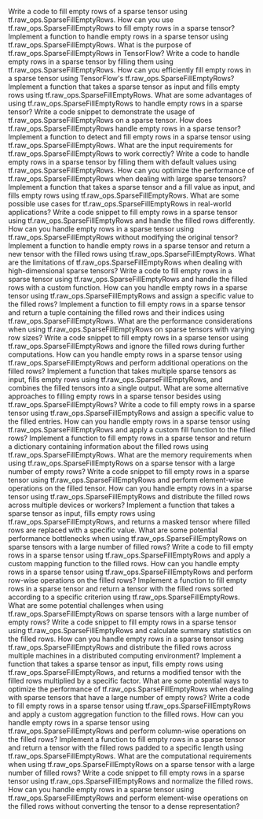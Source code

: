 Write a code to fill empty rows of a sparse tensor using tf.raw_ops.SparseFillEmptyRows.
How can you use tf.raw_ops.SparseFillEmptyRows to fill empty rows in a sparse tensor?
Implement a function to handle empty rows in a sparse tensor using tf.raw_ops.SparseFillEmptyRows.
What is the purpose of tf.raw_ops.SparseFillEmptyRows in TensorFlow?
Write a code to handle empty rows in a sparse tensor by filling them using tf.raw_ops.SparseFillEmptyRows.
How can you efficiently fill empty rows in a sparse tensor using TensorFlow's tf.raw_ops.SparseFillEmptyRows?
Implement a function that takes a sparse tensor as input and fills empty rows using tf.raw_ops.SparseFillEmptyRows.
What are some advantages of using tf.raw_ops.SparseFillEmptyRows to handle empty rows in a sparse tensor?
Write a code snippet to demonstrate the usage of tf.raw_ops.SparseFillEmptyRows on a sparse tensor.
How does tf.raw_ops.SparseFillEmptyRows handle empty rows in a sparse tensor?
Implement a function to detect and fill empty rows in a sparse tensor using tf.raw_ops.SparseFillEmptyRows.
What are the input requirements for tf.raw_ops.SparseFillEmptyRows to work correctly?
Write a code to handle empty rows in a sparse tensor by filling them with default values using tf.raw_ops.SparseFillEmptyRows.
How can you optimize the performance of tf.raw_ops.SparseFillEmptyRows when dealing with large sparse tensors?
Implement a function that takes a sparse tensor and a fill value as input, and fills empty rows using tf.raw_ops.SparseFillEmptyRows.
What are some possible use cases for tf.raw_ops.SparseFillEmptyRows in real-world applications?
Write a code snippet to fill empty rows in a sparse tensor using tf.raw_ops.SparseFillEmptyRows and handle the filled rows differently.
How can you handle empty rows in a sparse tensor using tf.raw_ops.SparseFillEmptyRows without modifying the original tensor?
Implement a function to handle empty rows in a sparse tensor and return a new tensor with the filled rows using tf.raw_ops.SparseFillEmptyRows.
What are the limitations of tf.raw_ops.SparseFillEmptyRows when dealing with high-dimensional sparse tensors?
Write a code to fill empty rows in a sparse tensor using tf.raw_ops.SparseFillEmptyRows and handle the filled rows with a custom function.
How can you handle empty rows in a sparse tensor using tf.raw_ops.SparseFillEmptyRows and assign a specific value to the filled rows?
Implement a function to fill empty rows in a sparse tensor and return a tuple containing the filled rows and their indices using tf.raw_ops.SparseFillEmptyRows.
What are the performance considerations when using tf.raw_ops.SparseFillEmptyRows on sparse tensors with varying row sizes?
Write a code snippet to fill empty rows in a sparse tensor using tf.raw_ops.SparseFillEmptyRows and ignore the filled rows during further computations.
How can you handle empty rows in a sparse tensor using tf.raw_ops.SparseFillEmptyRows and perform additional operations on the filled rows?
Implement a function that takes multiple sparse tensors as input, fills empty rows using tf.raw_ops.SparseFillEmptyRows, and combines the filled tensors into a single output.
What are some alternative approaches to filling empty rows in a sparse tensor besides using tf.raw_ops.SparseFillEmptyRows?
Write a code to fill empty rows in a sparse tensor using tf.raw_ops.SparseFillEmptyRows and assign a specific value to the filled entries.
How can you handle empty rows in a sparse tensor using tf.raw_ops.SparseFillEmptyRows and apply a custom fill function to the filled rows?
Implement a function to fill empty rows in a sparse tensor and return a dictionary containing information about the filled rows using tf.raw_ops.SparseFillEmptyRows.
What are the memory requirements when using tf.raw_ops.SparseFillEmptyRows on a sparse tensor with a large number of empty rows?
Write a code snippet to fill empty rows in a sparse tensor using tf.raw_ops.SparseFillEmptyRows and perform element-wise operations on the filled tensor.
How can you handle empty rows in a sparse tensor using tf.raw_ops.SparseFillEmptyRows and distribute the filled rows across multiple devices or workers?
Implement a function that takes a sparse tensor as input, fills empty rows using tf.raw_ops.SparseFillEmptyRows, and returns a masked tensor where filled rows are replaced with a specific value.
What are some potential performance bottlenecks when using tf.raw_ops.SparseFillEmptyRows on sparse tensors with a large number of filled rows?
Write a code to fill empty rows in a sparse tensor using tf.raw_ops.SparseFillEmptyRows and apply a custom mapping function to the filled rows.
How can you handle empty rows in a sparse tensor using tf.raw_ops.SparseFillEmptyRows and perform row-wise operations on the filled rows?
Implement a function to fill empty rows in a sparse tensor and return a tensor with the filled rows sorted according to a specific criterion using tf.raw_ops.SparseFillEmptyRows.
What are some potential challenges when using tf.raw_ops.SparseFillEmptyRows on sparse tensors with a large number of empty rows?
Write a code snippet to fill empty rows in a sparse tensor using tf.raw_ops.SparseFillEmptyRows and calculate summary statistics on the filled rows.
How can you handle empty rows in a sparse tensor using tf.raw_ops.SparseFillEmptyRows and distribute the filled rows across multiple machines in a distributed computing environment?
Implement a function that takes a sparse tensor as input, fills empty rows using tf.raw_ops.SparseFillEmptyRows, and returns a modified tensor with the filled rows multiplied by a specific factor.
What are some potential ways to optimize the performance of tf.raw_ops.SparseFillEmptyRows when dealing with sparse tensors that have a large number of empty rows?
Write a code to fill empty rows in a sparse tensor using tf.raw_ops.SparseFillEmptyRows and apply a custom aggregation function to the filled rows.
How can you handle empty rows in a sparse tensor using tf.raw_ops.SparseFillEmptyRows and perform column-wise operations on the filled rows?
Implement a function to fill empty rows in a sparse tensor and return a tensor with the filled rows padded to a specific length using tf.raw_ops.SparseFillEmptyRows.
What are the computational requirements when using tf.raw_ops.SparseFillEmptyRows on a sparse tensor with a large number of filled rows?
Write a code snippet to fill empty rows in a sparse tensor using tf.raw_ops.SparseFillEmptyRows and normalize the filled rows.
How can you handle empty rows in a sparse tensor using tf.raw_ops.SparseFillEmptyRows and perform element-wise operations on the filled rows without converting the tensor to a dense representation?